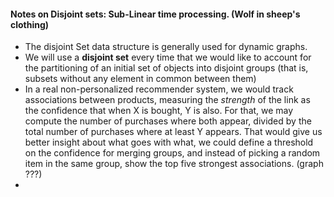 #### Notes on Disjoint sets: Sub-Linear time processing. (Wolf in sheep's clothing)

- The disjoint Set data structure is generally used for dynamic graphs.
- We will use a **disjoint set** every time that we would like to account for the partitioning of an initial set of objects into disjoint groups (that is, subsets without any element
in common between them)
-  In a real non-personalized recommender system, we would track associations between products, measuring the *strength*
of the link as the confidence that when X is bought, Y is also. For that, we may compute
the number of purchases where both appear, divided by the total number of purchases
where at least Y appears. That would give us better insight about what goes with what,
we could define a threshold on the confidence for merging groups, and instead of picking a random item in the same group, show the top five strongest associations. (graph ???)
- 